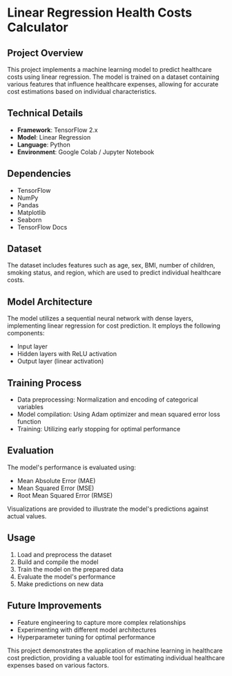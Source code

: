 # Linear Regression Health Costs Calculator

## Project Overview

This project implements a machine learning model to predict healthcare costs using linear regression. The model is trained on a dataset containing various features that influence healthcare expenses, allowing for accurate cost estimations based on individual characteristics.

## Technical Details

- **Framework**: TensorFlow 2.x
- **Model**: Linear Regression
- **Language**: Python
- **Environment**: Google Colab / Jupyter Notebook

## Dependencies

- TensorFlow
- NumPy
- Pandas
- Matplotlib
- Seaborn
- TensorFlow Docs

## Dataset

The dataset includes features such as age, sex, BMI, number of children, smoking status, and region, which are used to predict individual healthcare costs.

## Model Architecture

The model utilizes a sequential neural network with dense layers, implementing linear regression for cost prediction. It employs the following components:

- Input layer
- Hidden layers with ReLU activation
- Output layer (linear activation)

## Training Process

- Data preprocessing: Normalization and encoding of categorical variables
- Model compilation: Using Adam optimizer and mean squared error loss function
- Training: Utilizing early stopping for optimal performance

## Evaluation

The model's performance is evaluated using:

- Mean Absolute Error (MAE)
- Mean Squared Error (MSE)
- Root Mean Squared Error (RMSE)

Visualizations are provided to illustrate the model's predictions against actual values.

## Usage

1. Load and preprocess the dataset
2. Build and compile the model
3. Train the model on the prepared data
4. Evaluate the model's performance
5. Make predictions on new data

## Future Improvements

- Feature engineering to capture more complex relationships
- Experimenting with different model architectures
- Hyperparameter tuning for optimal performance

This project demonstrates the application of machine learning in healthcare cost prediction, providing a valuable tool for estimating individual healthcare expenses based on various factors.
